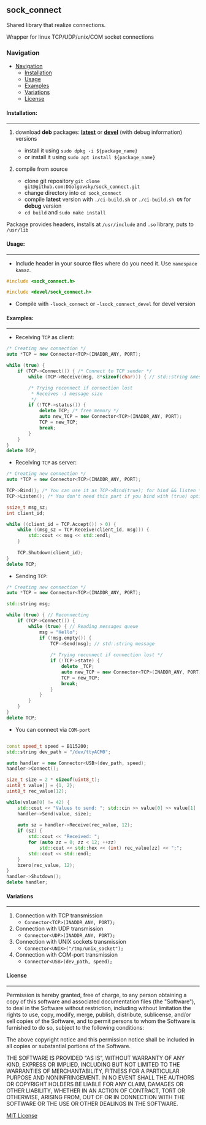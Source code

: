 ## sock_connect

Shared library that realize connections.

Wrapper for linux TCP/UDP/unix/COM socket connections

### Navigation

<!-- TOC -->

- [Navigation](#sock_connect)    
    - [Installation](#installation)
    - [Usage](#usage)
    - [Examples](#Examples)
    - [Variations](#Variations)
    - [License](#license)

<!-- /TOC -->

#### Installation:

---
1. download **deb** packages: [**latest**](http://github.com/DGolgovsky/sock_connect/raw/master/packages/build/sock_connect-0.0.1-Linux.deb?inline=false "Latest stable package")
or [**devel**](http://github.com/DGolgovsky/sock_connect/raw/master/packages/build/sock_connect_devel-0.0.1-Linux.deb?inline=false "Debug package") (with debug information) versions

    * install it using `sudo dpkg -i ${package_name}`
    * or install it using `sudo apt install ${package_name}` 

2. compile from source
    * clone git repository `git clone git@github.com:DGolgovsky/sock_connect.git`
    * change directory into `cd sock_connect`
    * compile **latest** version with `./ci-build.sh` or `./ci-build.sh ON` for **debug** version
    * `cd build` and `sudo make install`

Package provides headers, installs at `/usr/include` and `.so` library, puts to `/usr/lib`

#### Usage:

---
* Include header in your source files where do you need it. Use `namespace kamaz`.
```cpp
#include <sock_connect.h>
```
```cpp
#include <devel/sock_connect.h>
```

* Compile with `-lsock_connect` or `-lsock_connect_devel` for devel version 

#### Examples:

---
* Receiving `TCP` as client:
```cpp
/* Creating new connection */
auto *TCP = new Connector<TCP>(INADDR_ANY, PORT);

while (true) {
    if (TCP->Connect()) { /* Connect to TCP sender */
        while (TCP->Receive(msg, 8*sizeof(char))) { // std::string &message

        /* Trying reconnect if connection lost
         * Receives -1 message size
         */
        if (!TCP->status()) {
            delete TCP; /* free memory */
            auto new_TCP = new Connector<TCP>(INADDR_ANY, PORT);
            TCP = new_TCP;
            break;
        }
    }
}
delete TCP;
```
* Receiving `TCP` as server:
```cpp
/* Creating new connection */
auto *TCP = new Connector<TCP>(INADDR_ANY, PORT);

TCP->Bind(); /* You can use it as TCP->Bind(true); for bind && listen */
TCP->Listen(); /* You don't need this part if you bind with (true) option */

ssize_t msg_sz;
int client_id;

while ((client_id = TCP.Accept()) > 0) {
    while ((msg_sz = TCP.Receive(client_id, msg))) {
        std::cout << msg << std::endl;
    }
    
    TCP.Shutdown(client_id);
}
delete TCP;
```
* Sending `TCP`:
```cpp
/* Creating new connection */
auto *TCP = new Connector<TCP>(INADDR_ANY, PORT);

std::string msg;

while (true) { // Reconnecting
    if (TCP->Connect()) {
        while (true) { // Reading messages queue
            msg = "Hello";
            if (!msg.empty()) {
                TCP->Send(msg); // std::string message
                
                /* Trying reconnect if connection lost */
                if (!TCP->state) {
                    delete _TCP;
                    auto new_TCP = new Connector<TCP>(INADDR_ANY, PORT);
                    TCP = new_TCP;
                    break;
                }                
            }
        }
    }
}
delete TCP;
```
* You can connect via `COM-port`
```cpp

const speed_t speed = B115200;
std::string dev_path = "/dev/ttyACM0";

auto handler = new Connector<USB>(dev_path, speed);
handler->Connect();

size_t size = 2 * sizeof(uint8_t);
uint8_t value[] = {1, 2};
uint8_t rec_value[12];

while(value[0] != 42) {
    std::cout << "Values to send: "; std::cin >> value[0] >> value[1]
    handler->Send(value, size);
    
    auto sz = handler->Receive(rec_value, 12);
    if (sz) {
        std::cout << "Received: ";
        for (auto zz = 0; zz < 12; ++zz)
            std::cout << std::hex << (int) rec_value[zz] << ";";
        std::cout << std::endl;
    }
    bzero(rec_value, 12);
}
handler->Shutdown();
delete handler;
```
#### Variations

---

1. Connection with TCP transmission
    * `Connector<TCP>(INADDR_ANY, PORT);`
2. Connection with UDP transmission
    * `Connector<UDP>(INADDR_ANY, PORT);`
3. Connection with UNIX sockets transmission
    * `Connector<UNIX>("/tmp/unix_socket");`
4. Connection with COM-port transmission
    * `Connector<USB>(dev_path, speed);`

#### License

---

Permission is hereby granted, free of charge, to any person obtaining a copy
of this software and associated documentation files (the "Software"), to deal
in the Software without restriction, including without limitation the rights
to use, copy, modify, merge, publish, distribute, sublicense, and/or sell
copies of the Software, and to permit persons to whom the Software is
furnished to do so, subject to the following conditions:

The above copyright notice and this permission notice shall be included in all
copies or substantial portions of the Software.

THE SOFTWARE IS PROVIDED "AS IS", WITHOUT WARRANTY OF ANY KIND, EXPRESS OR
IMPLIED, INCLUDING BUT NOT LIMITED TO THE WARRANTIES OF MERCHANTABILITY,
FITNESS FOR A PARTICULAR PURPOSE AND NONINFRINGEMENT. IN NO EVENT SHALL THE
AUTHORS OR COPYRIGHT HOLDERS BE LIABLE FOR ANY CLAIM, DAMAGES OR OTHER
LIABILITY, WHETHER IN AN ACTION OF CONTRACT, TORT OR OTHERWISE, ARISING FROM,
OUT OF OR IN CONNECTION WITH THE SOFTWARE OR THE USE OR OTHER DEALINGS IN THE
SOFTWARE.

[MIT License](../blob/master/LICENSE)